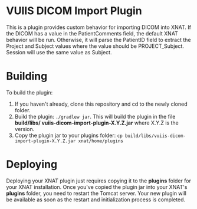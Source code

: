 # VUIIS DICOM Import Plugin #

This is a plugin provides custom behavior for importing DICOM into XNAT. 
If the DICOM has a value in the PatientComments field, the default XNAT behavior will be run. 
Otherwise, it will parse the PatientID field to extract the Project and Subject values where the value should be 
PROJECT_Subject. Session will use the same value as Subject.


# Building #

To build the plugin:

1. If you haven't already, clone this repository and cd to the newly cloned folder.
1. Build the plugin: `./gradlew jar`. This will build the plugin in the file **build/libs/
vuiis-dicom-import-plugin-X.Y.Z.jar** where X.Y.Z is the version.
1. Copy the plugin jar to your plugins folder: `cp build/libs/vuiis-dicom-import-plugin-X.Y.Z.jar xnat/home/plugins`

# Deploying #

Deploying your XNAT plugin just requires copying it to the **plugins** folder for your XNAT installation. 
Once you've copied the plugin jar into your XNAT's **plugins** folder, you need to restart the Tomcat server. 
Your new plugin will be available as soon as the restart and initialization process is completed.
